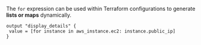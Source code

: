 The `for` expression can be used within Terraform configurations to generate **lists or maps** dynamically.

 ```
 output "display_details" {
  value = [for instance in aws_instance.ec2: instance.public_ip]
}
```
